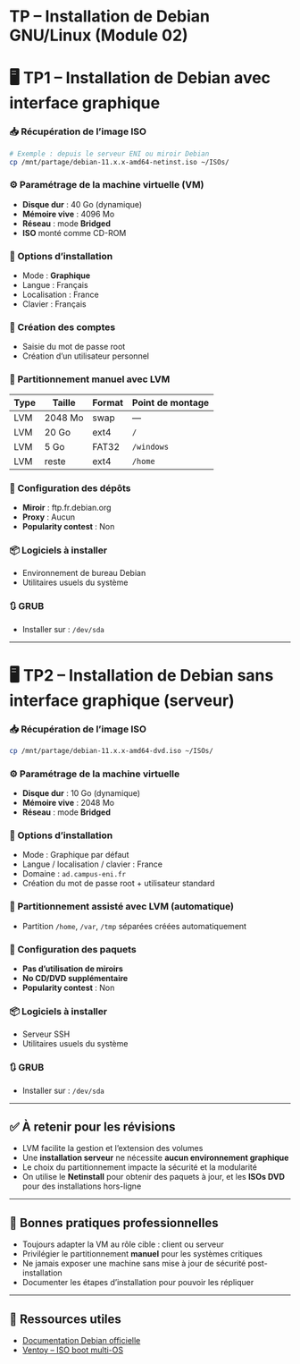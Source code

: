 # TP – Installation de Debian GNU/Linux (Module 02)

# 🖥️ TP1 – Installation de Debian **avec** interface graphique

### 📥 Récupération de l’image ISO

```bash
# Exemple : depuis le serveur ENI ou miroir Debian
cp /mnt/partage/debian-11.x.x-amd64-netinst.iso ~/ISOs/
```

### ⚙️ Paramétrage de la machine virtuelle (VM)

- **Disque dur** : 40 Go (dynamique)
- **Mémoire vive** : 4096 Mo
- **Réseau** : mode **Bridged**
- **ISO** monté comme CD-ROM

### 🧭 Options d’installation

- Mode : **Graphique**
- Langue : Français
- Localisation : France
- Clavier : Français

### 👤 Création des comptes

- Saisie du mot de passe root
- Création d’un utilisateur personnel

### 💽 Partitionnement **manuel** avec LVM

|Type|Taille|Format|Point de montage|
|---|---|---|---|
|LVM|2048 Mo|swap|—|
|LVM|20 Go|ext4|`/`|
|LVM|5 Go|FAT32|`/windows`|
|LVM|reste|ext4|`/home`|

### 🧰 Configuration des dépôts

- **Miroir** : ftp.fr.debian.org
- **Proxy** : Aucun
- **Popularity contest** : Non

### 📦 Logiciels à installer

- Environnement de bureau Debian
- Utilitaires usuels du système

### 🔃 GRUB

- Installer sur : `/dev/sda`

---

# 🖥️ TP2 – Installation de Debian **sans** interface graphique (serveur)

### 📥 Récupération de l’image ISO

```bash
cp /mnt/partage/debian-11.x.x-amd64-dvd.iso ~/ISOs/
```

### ⚙️ Paramétrage de la machine virtuelle

- **Disque dur** : 10 Go (dynamique)
- **Mémoire vive** : 2048 Mo
- **Réseau** : mode **Bridged**

### 🧭 Options d’installation

- Mode : Graphique par défaut
- Langue / localisation / clavier : France
- Domaine : `ad.campus-eni.fr`
- Création du mot de passe root + utilisateur standard

### 💽 Partitionnement **assisté** avec LVM (automatique)

- Partition `/home`, `/var`, `/tmp` séparées créées automatiquement

### 🧰 Configuration des paquets

- **Pas d’utilisation de miroirs**
- **No CD/DVD supplémentaire**
- **Popularity contest** : Non

### 📦 Logiciels à installer

- Serveur SSH
- Utilitaires usuels du système

### 🔃 GRUB

- Installer sur : `/dev/sda`

---

## ✅ À retenir pour les révisions

- LVM facilite la gestion et l’extension des volumes
- Une **installation serveur** ne nécessite **aucun environnement graphique**
- Le choix du partitionnement impacte la sécurité et la modularité
- On utilise le **Netinstall** pour obtenir des paquets à jour, et les **ISOs DVD** pour des installations hors-ligne

---

## 📌 Bonnes pratiques professionnelles

- Toujours adapter la VM au rôle cible : client ou serveur
- Privilégier le partitionnement **manuel** pour les systèmes critiques
- Ne jamais exposer une machine sans mise à jour de sécurité post-installation
- Documenter les étapes d’installation pour pouvoir les répliquer

---

## 🔗 Ressources utiles

- [Documentation Debian officielle](https://www.debian.org/releases/stable/installmanual)
- [Ventoy – ISO boot multi-OS](https://www.ventoy.net/)
